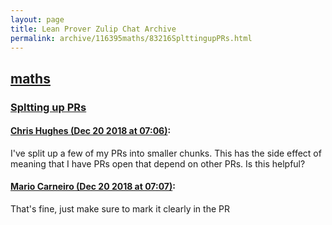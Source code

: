 ```yaml
---
layout: page
title: Lean Prover Zulip Chat Archive 
permalink: archive/116395maths/83216SplttingupPRs.html
---
```


## [maths](index.html)
### [Spltting up PRs](83216SplttingupPRs.html)

#### [Chris Hughes (Dec 20 2018 at 07:06)](https://leanprover.zulipchat.com/#narrow/stream/116395-maths/topic/Spltting%20up%20PRs/near/152236233):
I've split up a few of my PRs into smaller chunks. This has the side effect of meaning that I have PRs open that depend on other PRs. Is this helpful?

#### [Mario Carneiro (Dec 20 2018 at 07:07)](https://leanprover.zulipchat.com/#narrow/stream/116395-maths/topic/Spltting%20up%20PRs/near/152236252):
That's fine, just make sure to mark it clearly in the PR

